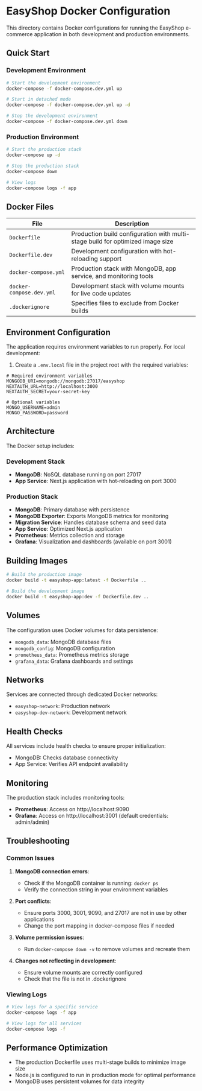 # EasyShop Docker Configuration

This directory contains Docker configurations for running the EasyShop e-commerce application in both development and production environments.

## Quick Start

### Development Environment

```bash
# Start the development environment
docker-compose -f docker-compose.dev.yml up

# Start in detached mode
docker-compose -f docker-compose.dev.yml up -d

# Stop the development environment
docker-compose -f docker-compose.dev.yml down
```

### Production Environment

```bash
# Start the production stack
docker-compose up -d

# Stop the production stack
docker-compose down

# View logs
docker-compose logs -f app
```

## Docker Files

| File | Description |
|------|-------------|
| `Dockerfile` | Production build configuration with multi-stage build for optimized image size |
| `Dockerfile.dev` | Development configuration with hot-reloading support |
| `docker-compose.yml` | Production stack with MongoDB, app service, and monitoring tools |
| `docker-compose.dev.yml` | Development stack with volume mounts for live code updates |
| `.dockerignore` | Specifies files to exclude from Docker builds |

## Environment Configuration

The application requires environment variables to run properly. For local development:

1. Create a `.env.local` file in the project root with the required variables:

```
# Required environment variables
MONGODB_URI=mongodb://mongodb:27017/easyshop
NEXTAUTH_URL=http://localhost:3000
NEXTAUTH_SECRET=your-secret-key

# Optional variables
MONGO_USERNAME=admin
MONGO_PASSWORD=password
```

## Architecture

The Docker setup includes:

### Development Stack

- **MongoDB**: NoSQL database running on port 27017
- **App Service**: Next.js application with hot-reloading on port 3000

### Production Stack

- **MongoDB**: Primary database with persistence
- **MongoDB Exporter**: Exports MongoDB metrics for monitoring
- **Migration Service**: Handles database schema and seed data
- **App Service**: Optimized Next.js application
- **Prometheus**: Metrics collection and storage
- **Grafana**: Visualization and dashboards (available on port 3001)

## Building Images

```bash
# Build the production image
docker build -t easyshop-app:latest -f Dockerfile ..

# Build the development image
docker build -t easyshop-app:dev -f Dockerfile.dev ..
```

## Volumes

The configuration uses Docker volumes for data persistence:

- `mongodb_data`: MongoDB database files
- `mongodb_config`: MongoDB configuration
- `prometheus_data`: Prometheus metrics storage
- `grafana_data`: Grafana dashboards and settings

## Networks

Services are connected through dedicated Docker networks:

- `easyshop-network`: Production network
- `easyshop-dev-network`: Development network

## Health Checks

All services include health checks to ensure proper initialization:

- MongoDB: Checks database connectivity
- App Service: Verifies API endpoint availability

## Monitoring

The production stack includes monitoring tools:

- **Prometheus**: Access on http://localhost:9090
- **Grafana**: Access on http://localhost:3001 (default credentials: admin/admin)

## Troubleshooting

### Common Issues

1. **MongoDB connection errors**:
   - Check if the MongoDB container is running: `docker ps`
   - Verify the connection string in your environment variables

2. **Port conflicts**:
   - Ensure ports 3000, 3001, 9090, and 27017 are not in use by other applications
   - Change the port mapping in docker-compose files if needed

3. **Volume permission issues**:
   - Run `docker-compose down -v` to remove volumes and recreate them

4. **Changes not reflecting in development**:
   - Ensure volume mounts are correctly configured
   - Check that the file is not in .dockerignore

### Viewing Logs

```bash
# View logs for a specific service
docker-compose logs -f app

# View logs for all services
docker-compose logs -f
```

## Performance Optimization

- The production Dockerfile uses multi-stage builds to minimize image size
- Node.js is configured to run in production mode for optimal performance
- MongoDB uses persistent volumes for data integrity 